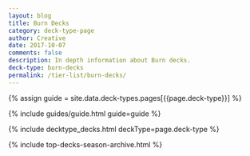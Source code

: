 ```yaml
---
layout: blog
title: Burn Decks
category: deck-type-page
author: Creative
date: 2017-10-07
comments: false
description: In depth information about Burn decks.
deck-type: burn-decks
permalink: /tier-list/burn-decks/
---
```


{% assign guide = site.data.deck-types.pages[{{page.deck-type}}] %}

{% include guides/guide.html guide=guide %}

{% include decktype_decks.html deckType=page.deck-type %}

{% include top-decks-season-archive.html %}